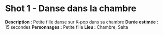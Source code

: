 # Shot 1 - Danse dans la chambre

**Description :** Petite fille danse sur K-pop dans sa chambre
**Durée estimée :** 15 secondes
**Personnages :** Petite fille
**Lieu :** Chambre, Salta
